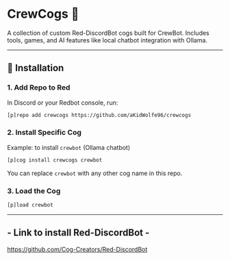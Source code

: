 # CrewCogs 🔧
A collection of custom Red-DiscordBot cogs built for CrewBot. Includes tools, games, and AI features like local chatbot integration with Ollama.

---

## 🚀 Installation

### 1. Add Repo to Red
In Discord or your Redbot console, run:

```bash
[p]repo add crewcogs https://github.com/aKidWolfe96/crewcogs
```

### 2. Install Specific Cog
Example: to install `crewbot` (Ollama chatbot)

```bash
[p]cog install crewcogs crewbot
```

You can replace `crewbot` with any other cog name in this repo.

### 3. Load the Cog

```bash
[p]load crewbot
```
---

## - Link to install Red-DiscordBot -
https://github.com/Cog-Creators/Red-DiscordBot
